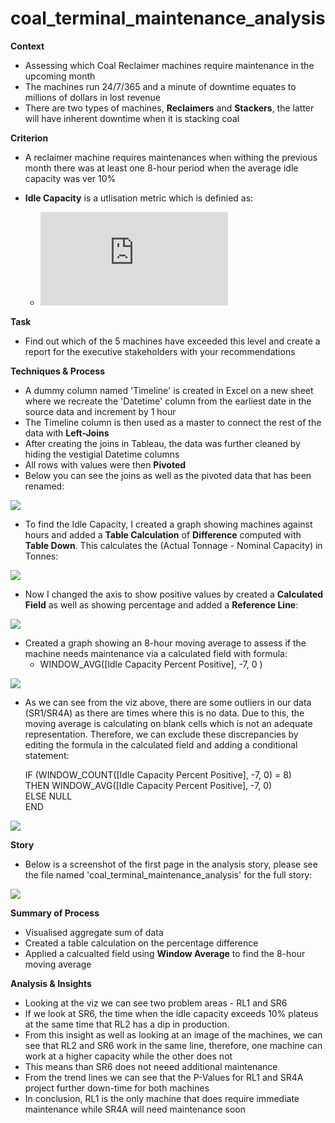# coal_terminal_maintenance_analysis
**Context**
  - Assessing which Coal Reclaimer machines require maintenance in the upcoming month
  - The machines run 24/7/365 and a minute of downtime equates to millions of dollars in lost revenue
  - There are two types of machines, **Reclaimers** and **Stackers**, the latter will have inherent downtime when it is stacking coal

**Criterion**
  - A reclaimer machine requires maintenances when withing the previous month there was at least one 8-hour period when the average idle capacity was ver 10%
  - **Idle Capacity** is a utlisation metric which is definied as:
  
    * ![equation](https://latex.codecogs.com/png.latex?%5Cdpi%7B100%7D%20%5Cbg_white%20Idle%20%5C%20Capcity%20%3D%20%5Cfrac%7B%28Actual%20%5C%20Tonnage%20-%20Nominal%20%5C%20Capacity%29%7D%7BNominal%20%5C%20Capacity%7D)
 
**Task**
- Find out which of the 5 machines have exceeded this level and create a report for the executive stakeholders with your recommendations

**Techniques & Process**
- A dummy column named 'Timeline' is created in Excel on a new sheet where we recreate the 'Datetime' column from the earliest date in the source data and increment by 1 hour
- The Timeline column is then used as a master to connect the rest of the data with **Left-Joins**
- After creating the joins in Tableau, the data was further cleaned by hiding the vestigial Datetime columns
- All rows with values were then **Pivoted**
- Below you can see the joins as well as the pivoted data that has been renamed:

![](https://github.com/latiful-hassan/coal_terminal_utilization_story/blob/main/coal_terminal_screenshots/coal_joins.png)
- To find the Idle Capacity, I created a graph showing machines against hours and added a **Table Calculation** of **Difference** computed with **Table Down**. This calculates the (Actual Tonnage - Nominal Capacity) in Tonnes:

![](https://github.com/latiful-hassan/coal_terminal_utilization_story/blob/main/coal_terminal_screenshots/coal_idle_capacity_table_calc.png)

- Now I changed the axis to show positive values by created a **Calculated Field** as well as showing percentage and added a **Reference Line**:

![](https://github.com/latiful-hassan/coal_terminal_utilization_story/blob/main/coal_terminal_screenshots/coal_idle_capacity_table_calc_pos.png)

- Created a graph showing an 8-hour moving average to assess if the machine needs maintenance via a calculated field with formula:
  * WINDOW_AVG([Idle Capacity Percent Positive], -7, 0 )

![](https://github.com/latiful-hassan/coal_terminal_utilization_story/blob/main/coal_terminal_screenshots/idle_capacity_8_hour_moving_average.png)

- As we can see from the viz above, there are some outliers in our data (SR1/SR4A) as there are times where this is no data. Due to this, the moving average is calculating on blank cells which is not an adequate representation. Therefore, we can exclude these discrepancies by editing the formula in the calculated field and adding a conditional statement: 

  IF (WINDOW_COUNT([Idle Capacity Percent Positive], -7, 0) = 8) <br />
  THEN WINDOW_AVG([Idle Capacity Percent Positive], -7, 0) <br />
  ELSE NULL <br />
  END

![](https://github.com/latiful-hassan/coal_terminal_utilization_story/blob/main/coal_terminal_screenshots/idle_capacity_8_hour_moving_average_conditional.png)

**Story**

- Below is a screenshot of the first page in the analysis story, please see the file named 'coal_terminal_maintenance_analysis' for the full story:

![](https://github.com/latiful-hassan/coal_terminal_utilization_story/blob/main/coal_terminal_screenshots/coal_terminal_maintenance_story.png)

**Summary of Process**
  * Visualised aggregate sum of data
  * Created a table calculation on the percentage difference
  * Applied a calcualted field using **Window Average** to find the 8-hour moving average

**Analysis & Insights**
- Looking at the viz we can see two problem areas - RL1 and SR6
- If we look at SR6, the time when the idle capacity exceeds 10% plateus at the same time that RL2 has a dip in production.
- From this insight as well as looking at an image of the machines, we can see that RL2 and SR6 work in the same line, therefore, one machine can work at a higher capacity while the other does not
- This means than SR6 does not neeed additional maintenance
- From the trend lines we can see that the P-Values for RL1 and SR4A project further down-time for both machines
- In conclusion, RL1 is the only machine that does require immediate maintenance while SR4A will need maintenance soon
